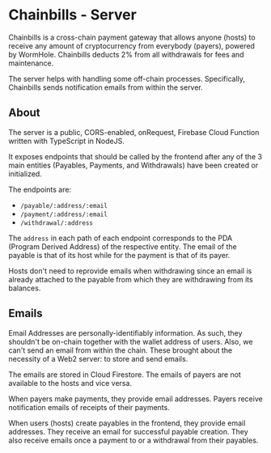 # Chainbills - Server

Chainbills is a cross-chain payment gateway that allows anyone (hosts) to receive any amount of cryptocurrency from everybody (payers), powered by WormHole. Chainbills deducts 2% from all withdrawals for fees and maintenance.

The server helps with handling some off-chain processes. Specifically, Chainbills sends notification emails from within the server.

## About

The server is a public, CORS-enabled, onRequest, Firebase Cloud Function written with TypeScript in NodeJS.

It exposes endpoints that should be called by the frontend after any of the 3 main entities (Payables, Payments, and Withdrawals) have been created or initialized.

The endpoints are:

- `/payable/:address/:email`
- `/payment/:address/:email`
- `/withdrawal/:address`

The `address` in each path of each endpoint corresponds to the PDA (Program Derived Address) of the respective entity. The email of the payable is that of its host while for the payment is that of its payer.

Hosts don't need to reprovide emails when withdrawing since an email is already attached to the payable from which they are withdrawing from its balances.

## Emails

Email Addresses are personally-identifiably information. As such, they shouldn't be on-chain together with the wallet address of users. Also, we can't send an email from within the chain. These brought about the necessity of a Web2 server: to store and send emails.

The emails are stored in Cloud Firestore. The emails of payers are not available to the hosts and vice versa.

When payers make payments, they provide email addresses. Payers receive notification emails of receipts of their payments.

When users (hosts) create payables in the frontend, they provide email addresses. They receive an email for successful payable creation. They also receive emails once a payment to or a withdrawal from their payables.
